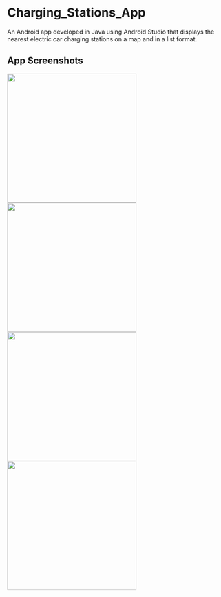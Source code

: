 # Charging_Stations_App
An Android app developed in Java using Android Studio that displays the nearest electric car charging stations on a map and in a list format.

## App Screenshots

<img src="https://github.com/yassinemh3/Charging_Stations_App/assets/108351375/5f7233a7-41c7-40f6-ae13-e97b060ad439" width="300">
<img src="https://github.com/yassinemh3/Charging_Stations_App/assets/108351375/73e6dcbd-c02e-4f3f-9193-05dae711cd33" width="300">
<img src="https://github.com/yassinemh3/Charging_Stations_App/assets/108351375/3e5a1e48-35ae-4af4-9dd7-a2b095c81af6" width="300">
<img src="https://github.com/yassinemh3/Charging_Stations_App/assets/108351375/e0c8ae07-a20e-40db-b0e3-27c839464f73" width="300">


